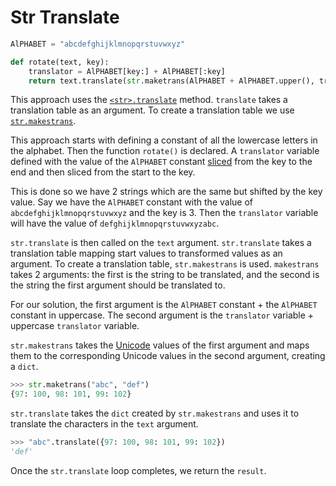 # Str Translate

```python
AlPHABET = "abcdefghijklmnopqrstuvwxyz"

def rotate(text, key):
    translator = AlPHABET[key:] + AlPHABET[:key]
    return text.translate(str.maketrans(AlPHABET + AlPHABET.upper(), translator + translator.upper()))
```

This approach uses the [`<str>.translate`][translate] method.
`translate` takes a translation table as an argument.
To create a translation table we use [`str.makestrans`][maketrans].

This approach starts with defining a constant of all the lowercase letters in the alphabet.
Then the function `rotate()` is declared.
A `translator` variable defined with the value of the `AlPHABET` constant [sliced][slicing] from the key to the end and then sliced from the start to the key.

This is done so we have 2 strings which are the same but shifted by the key value.
Say we have the `AlPHABET` constant with the value of `abcdefghijklmnopqrstuvwxyz` and the key is 3.
Then the `translator` variable will have the value of `defghijklmnopqrstuvwxyzabc`.

`str.translate` is then called on the `text` argument.
`str.translate` takes a translation table mapping start values to transformed values as an argument.
To create a translation table, `str.makestrans` is used.
`makestrans` takes 2 arguments: the first is the string to be translated, and the second is the string the first argument should be translated to.

For our solution, the first argument is the `AlPHABET` constant + the `AlPHABET` constant in uppercase.
The second argument is the `translator` variable + uppercase `translator` variable.

`str.makestrans` takes the [Unicode][unicode] values of the first argument and maps them to the corresponding Unicode values in the second argument, creating a `dict`.

```python
>>> str.maketrans("abc", "def")
{97: 100, 98: 101, 99: 102}
```

`str.translate` takes the `dict` created by `str.makestrans` and uses it to translate the characters in the `text` argument.

```python
>>> "abc".translate({97: 100, 98: 101, 99: 102})
'def'
```

Once the `str.translate` loop completes, we return the `result`.

[maketrans]: https://docs.python.org/3/library/stdtypes.html#str.maketrans
[slicing]: https://www.w3schools.com/python/python_strings_slicing.asp
[translate]: https://docs.python.org/3/library/stdtypes.html#str.translate
[unicode]: https://en.wikipedia.org/wiki/Unicode
